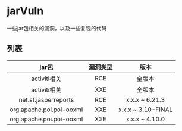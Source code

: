 # jarVuln
一些jar包相关的漏洞，以及一些复现的代码

## 列表

|          jar包           | 漏洞类型 |        版本        |
| :----------------------: | :------: | :----------------: |
|       activiti相关       |   RCE    |       全版本       |
|       activiti相关       |   XXE    |       全版本       |
|   net.sf.jasperreports   |   RCE    |   x.x.x ~ 6.21.3   |
| org.apache.poi.poi-ooxml |   XXE    | x.x.x ~ 3.10-FINAL |
| org.apache.poi.poi-ooxml |   XXE    |   x.x.x ~ 4.10.0   |

